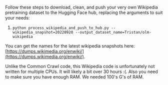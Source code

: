 Follow these steps to download, clean, and push your very own Wikipedia pretraining dataset to the Hugging Face hub, replacing the arguments to suit your needs:
1. `python process_wikipedia_and_push_to_hub.py --wikipedia_snapshot=20220920 --output_dataset_name=Tristan/olm-wikipedia`

You can get the names for the latest wikipedia snapshots here: [https://dumps.wikimedia.org/enwiki/](https://dumps.wikimedia.org/enwiki/).

Unlike the Common Crawl code, this Wikipedia code is unfortunately not written for multiple CPUs. It will likely a bit over 30 hours :(. Also you need to make sure you have enough RAM. We needed 100's G's of RAM.


